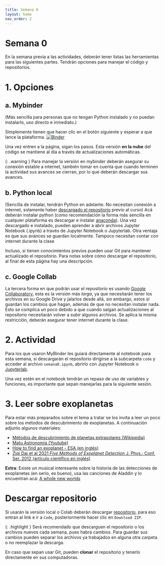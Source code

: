 ```yaml
---
title: Semana 0
layout: home
nav_order: 2
---
```


# Semana 0
En la semana previa a las actividades, deberán tener listas las herramientas para las siguientes partes. Tendrán opciones para manejar el código y repositorios.

# 1. Opciones
## a. Mybinder
(Más sencilla para personas que no tengan Python instalado y no puedan instalarlo, uso directo e inmediato.)

Simplemente tienen que hacer clic en el botón siguiente y esperar a que lance la plataforma.
[![Binder](https://mybinder.org/badge_logo.svg)](https://mybinder.org/v2/gh/LudCano/exoplanet_exploration/HEAD?labpath=code%2Fsemana0.ipynb)

Una vez entren a la página, sigan los pasos.
Esta versión **en la nube** del código se mantiene al día a través de actualizaciones automáticas.

{: .warning }
Para manejar la versión en mybinder deberán asegurar su conexión estable a internet, también tomar en cuenta que cuando terminen la actividad sus avances se cierran, por lo que deberán descargar sus avances.

## b. Python local
(Sencilla de instalar, tendrán Python en adelante. No necesitan conexión a internet, solamente haber [descargado el repositorio](https://github.com/LudCano/exoplanet_exploration) previo al curso)
Acá deberán instalar python (como recomendación la forma más sencilla en cualquier plataforma es descargar e instalar [anaconda](https://www.anaconda.com/download)).
Una vez descargado e instalado, pueden aprender a abrir archivos Jupyter Notebook (.ipynb) a través de Jupyter Notebook o Jupyterlab.
Otra ventaja es que sus avances se guardan localmente. Tampoco necesitan contar con internet durante la clase

Incluso, si tienen conocimientos previos pueden usar Git para mantener actualizado el repositorio. Para notas sobre cómo descargar el repositorio, al final de esta página hay una descripción.

## c. Google Collab
La tercera forma en que podrán usar el repositorio es usando [Google Collaboratory](colab.google), esta es la versión más _larga_, ya que necesitarán tener los archivos en su Google Drive y jalarlos desde allá, sin embargo, estos sí guardan los cambios que hagan, además de que no necesitan instalar nada. Esto se complica un poco debido a que cuando salgan actualizaciones al repositorio necesitarán volver a subir algunos archivos.
Se aplica la misma restricción, deberán asegurar tener internet durante la clase.

# 2. Actividad
Para los que usaron MyBinder les guiará directamente al notebook para esta semana, si descargarán el repositorio dirigirse a la subcarpeta `code` y acceder al archivo `semana0.ipynb`, abrirlo con Jupyter Notebook o [Jupyterlab](https://jupyterlab.readthedocs.io/en/stable/getting_started/starting.html).

Una vez estén en el notebook tendrán un repaso de uso de variables y funciones, es importante que sepan manejarlas para la siguiente sesión.

# 3. Leer sobre exoplanetas
Para estar más preparados sobre el tema a tratar se los invita a leer un poco sobre los métodos de descubrimiento de exoplanetas. A continuación adjunto algunos materiales:
 - [Métodos de descubrimiento de planetas extrasolares (Wikipedia)](https://es.wikipedia.org/wiki/Métodos_de_detección_de_planetas_extrasolares)
 - [Matu Astronomía (Youtube)](https://www.youtube.com/watch?v=sGV98pgAG6k)
 - [How to find an exoplanet - ESA (en inglés)](https://www.esa.int/Science_Exploration/Space_Science/Exoplanets/How_to_find_an_exoplanet)
 - [Ziqi Dai et al 2021 _Five Methods of Exoplanet Detection_ J. Phys.: Conf. Ser. 2012 (artículo científico en inglés)](https://iopscience.iop.org/article/10.1088/1742-6596/2012/1/012135/pdf)

**Extra**: Existe un musical interesante sobre la historia de las detecciones de exoplanetas (en serio, es bueno), usa las canciones de Aladdin y lo encuentran acá: [A whole new worlds](https://www.youtube.com/watch?v=gai8dMA19Sw)

# Descargar repositorio
Si usarán la versión local o Colab deberán descargar [repositorio](https://github.com/LudCano/exoplanet_exploration), para eso entran al link e ir a `Code`, posteriormente hacer clic en `Download ZIP`.

{: .highlight }
Será recomendado que descarguen el repositorio o los archivos nuevos cada semana, pues habrá cambios. Para guardar sus cambios pueden separar los archivos ya trabajados en alguna otra carpeta o no reemplazar la descarga.



En caso que sepan usar Git, pueden **clonar** el repositorio y tenerlo directamente en sus computadoras.

